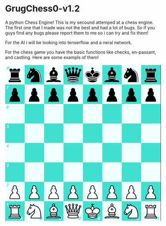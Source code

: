 # GrugChess0-v1.2
A python Chess Engine!
This is my secound attemped at a chess engine. The first one that I made was not the best and had a lot of bugs.
So if you guys find any bugs please report them to me so i can try and fix them!

For the AI i will be looking into tenserflow and a neral network.

For the chess game you have the basic functions like checks, en-passant, and castling. Here are some exampls of them!

![](src/images/github%20images/Screenshot%202022-09-02%20125816.png)
